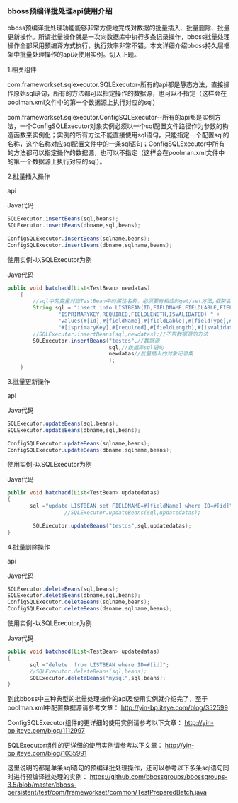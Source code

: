 ### bboss预编译批处理api使用介绍

bboss预编译批处理功能能够非常方便地完成对数据的批量插入、批量删除、批量更新操作。所谓批量操作就是一次向数据库中执行多条记录操作，bboss批量处理操作全部采用预编译方式执行，执行效率非常不错。本文详细介绍bboss持久层框架中批量处理操作的api及使用实例。切入正题。

1.相关组件

com.frameworkset.sqlexecutor.SQLExecutor-所有的api都是静态方法，直接操作原始sql语句，所有的方法都可以指定操作的数据源，也可以不指定（这样会在poolman.xml文件中的第一个数据源上执行对应的sql）

com.frameworkset.sqlexecutor.ConfigSQLExecutor--所有的api都是实例方法，一个ConfigSQLExecutor对象实例必须以一个sql配置文件路径作为参数的构造函数来实例化；实例的所有方法不能直接使用sql语句，只能指定一个配置sql的名称，这个名称对应sql配置文件中的一条sql语句；ConfigSQLExecutor中所有的方法都可以指定操作的数据源，也可以不指定（这样会在poolman.xml文件中的第一个数据源上执行对应的sql）。

2.批量插入操作

api

Java代码  

```java
SQLExecutor.insertBeans(sql,beans);  
SQLExecutor.insertBeans(dbname,sql,beans);  
  
ConfigSQLExecutor.insertBeans(sqlname,beans);  
ConfigSQLExecutor.insertBeans(dbname,sqlname,beans);  
```

使用实例-以SQLExecutor为例

Java代码 

```java
public void batchadd(List<TestBean> newdatas)  
    {                 
        //sql中的变量对应TestBean中的属性名称，必须要有相应的get/set方法,框架会自动将其转换为预编译占位符的sql语句  
        String sql = "insert into LISTBEAN(ID,FIELDNAME,FIELDLABLE,FIELDTYPE,SORTORDER," +  
                "ISPRIMARYKEY,REQUIRED,FIELDLENGTH,ISVALIDATED) " +  
                "values(#[id],#[fieldName],#[fieldLable],#[fieldType],#[sortorder]," +  
                "#[isprimaryKey],#[required],#[fieldLength],#[isvalidated])";  
        //SQLExecutor.insertBeans(sql,newdatas);//不带数据源的方法  
        SQLExecutor.insertBeans("testds",//数据源  
                                sql,//数据库sql语句  
                                newdatas//批量插入的对象记录集  
                                );  
    }  
```

3.批量更新操作

api

Java代码

```java
SQLExecutor.updateBeans(sql,beans);  
SQLExecutor.updateBeans(dbname,sql,beans);  
  
ConfigSQLExecutor.updateBeans(sqlname,beans);  
ConfigSQLExecutor.updateBeans(dbname,sqlname,beans);  
```

使用实例-以SQLExecutor为例

Java代码

```java
public void batchadd(List<TestBean> updatedatas)  
{  
       sql ="update LISTBEAN set FIELDNAME=#[fieldName] where ID=#[id]";   
                  //SQLExecutor.updateBeans(sql,updatedatas);  
  
        SQLExecutor.updateBeans("testds",sql,updatedatas);  
}  
```

4.批量删除操作

api

Java代码

```java
SQLExecutor.deleteBeans(sql,beans);  
SQLExecutor.deleteBeans(dbname,sql,beans);  
ConfigSQLExecutor.deleteBeans(sqlname,beans);  
ConfigSQLExecutor.deleteBeans(dsname,sqlname,beans);  
```

使用实例-以SQLExecutor为例

Java代码

```java
public void batchadd(List<TestBean> updatedatas)  
{  
       sql ="delete  from LISTBEAN where ID=#[id]";     
       //SQLExecutor.deleteBeans(sql,beans);  
       SQLExecutor.deleteBeans("mysql",sql,beans);  
}  
```

到此bboss中三种典型的批量处理操作的api及使用实例就介绍完了，至于poolman.xml中配置数据源请参考文章：
http://yin-bp.iteye.com/blog/352599

ConfigSQLExecutor组件的更详细的使用实例请参考以下文章：
http://yin-bp.iteye.com/blog/1112997

SQLExecutor组件的更详细的使用实例请参考以下文章：
http://yin-bp.iteye.com/blog/1035991

这里说明的都是单条sql语句的预编译批处理操作，还可以参考以下多条sql语句同时进行预编译批处理的实例：
https://github.com/bbossgroups/bbossgroups-3.5/blob/master/bboss-persistent/test/com/frameworkset/common/TestPreparedBatch.java